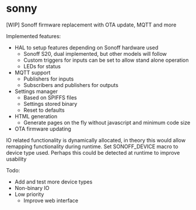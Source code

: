 # sonny
[WIP] Sonoff firmware replacement with OTA update, MQTT and more

Implemented features:
- HAL to setup features depending on Sonoff hardware used
	- Sonoff S20, dual implemented, but other models will follow
	- Custom triggers for inputs can be set to allow stand alone operation
	- LEDs for status
- MQTT support
	- Publishers for inputs
	- Subscribers and publishers for outputs
- Settings manager
	- Based on SPIFFS files
	- Settings stored binary
	- Reset to defaults
- HTML generation
	- Generate pages on the fly without javascript and minimum code size
- OTA firmware updating

IO related functionality is dynamically allocated, in theory this would allow remapping functionality during runtime.
Set SONOFF_DEVICE macro to device type used. Perhaps this could be detected at runtime to improve usability

Todo:
- Add and test more device types
- Non-binary IO
- Low priority
	- Improve web interface
